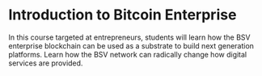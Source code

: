 # Introduction to Bitcoin Enterprise

In this course targeted at entrepreneurs, students will learn how the BSV enterprise blockchain can be used as a substrate to build next generation platforms. Learn how the BSV network can radically change how digital services are provided.
